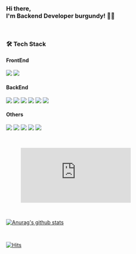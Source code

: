<br>
<h3 align="left">
Hi there, <br>
I'm Backend Developer burgundy! 👋🏻
</h3>  

<br>
<h3 align="left">🛠 Tech Stack </h3>

<h4 align="left">FrontEnd</h3>
<p align="left">
<img src="https://img.shields.io/badge/HTML5-E34F26?style=flat-square&logo=HTML5&logoColor=white"/></a>
<img src="https://img.shields.io/badge/CSS3-1572B6?style=flat-square&logo=CSS3&logoColor=white"/></a>
<h4 align="left">BackEnd</h3>
<p align="left">
<img src="https://img.shields.io/badge/Python-3776AB?style=flat-square&logo=python&logoColor=white"/></a>
<img src="https://img.shields.io/badge/Django-092E20?style=flat-square&logo=django&logoColor=white"/></a>
<img src="https://img.shields.io/badge/Flask-000000?style=flat-square&logo=flask&logoColor=white"/></a>
<img src="https://img.shields.io/badge/AWS-232F3E?style=flat-square&logo=Amazon AWS&logoColor=white"/></a> 
<img src="https://img.shields.io/badge/Docker-2496ED?style=flat-square&logo=docker&logoColor=white"/></a>
<img src="https://img.shields.io/badge/MySQL-4479A1?style=flat-square&logo=MySQL&logoColor=white"/></a>
</p>
<h4 align="left">Others</h3>
<p align="left">
<img src="https://img.shields.io/badge/Vim-019733?style=flat-square&logo=vim&logoColor=61DAFB"/></a>
<img src="https://img.shields.io/badge/Pycharm-000000?style=flat-square&logo=pycharm&logoColor=61DAFB"/></a>
<img src="https://img.shields.io/badge/GitHub-100000?style=flat-square&logo=github&logoColor=white" /></a>
<img src="https://img.shields.io/badge/Jira-0052CC?style=flat-square&logo=Jira&logoColor=white" /></a>
<img src="https://img.shields.io/badge/Confluence-172B4D?style=flat-square&logo=Confluence&logoColor=white" /></a>
</p>
<br>


<figure><embed src="https://wakatime.com/share/@0482fbda-ddd6-4b93-a8f9-35b4d3cc1862/12130124-1780-4fc8-8bd1-f09846f6c150.svg"></embed></figure>

<br>

[![Anurag's github stats](https://github-readme-stats.vercel.app/api?username=devburgundy&show_icons=true)](https://github.com/anuraghazra/github-readme-stats) 

<br>

[![Hits](https://hits.seeyoufarm.com/api/count/incr/badge.svg?url=https%3A%2F%2Fgithub.com%2Fdevburgundy&count_bg=%23900020&title_bg=%23555555&icon=&icon_color=%23E7E7E7&title=hits&edge_flat=false)](https://hits.seeyoufarm.com)

